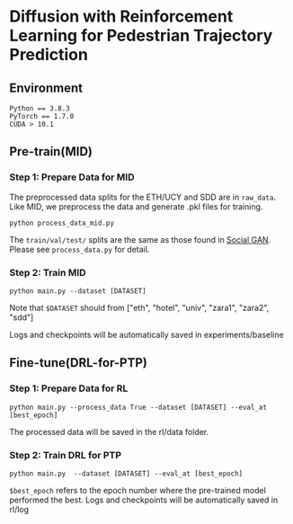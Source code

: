 # Diffusion with Reinforcement Learning for Pedestrian Trajectory Prediction

## Environment
    Python == 3.8.3
    PyTorch == 1.7.0
    CUDA > 10.1

## Pre-train(MID)

### Step 1: Prepare Data for MID
The preprocessed data splits for the ETH/UCY and SDD are in ```raw_data```. Like MID, we preprocess the data and generate .pkl files for training.

```
python process_data_mid.py
```

The `train/val/test/` splits are the same as those found in [Social GAN]( https://github.com/agrimgupta92/sgan). Please see ```process_data.py``` for detail.

### Step 2: Train MID
 ```
 python main.py --dataset [DATASET]
 ``` 
 Note that ```$DATASET``` should from ["eth", "hotel", "univ", "zara1", "zara2", "sdd"]
 
Logs and checkpoints will be automatically saved in experiments/baseline

## Fine-tune(DRL-for-PTP)

### Step 1: Prepare Data for RL
```
python main.py --process_data True --dataset [DATASET] --eval_at [best_epoch]
```
The processed data will be saved in the rl/data folder.

### Step 2: Train DRL for PTP
 
 ```
 python main.py  --dataset [DATASET] --eval_at [best_epoch]
 ``` 
 
```$best_epoch``` refers to the epoch number where the pre-trained model performed the best.
Logs and checkpoints will be automatically saved in rl/log
